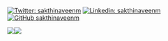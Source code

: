 <!--  <div style="display:'flex',flex-direction:'row'">
   <div> -->
   [![Twitter: sakthinaveenm](https://img.shields.io/twitter/follow/ms_naveen7?style=social)](https://twitter.com/ms_naveen7)
[![Linkedin: sakthinaveenm](https://img.shields.io/badge/-sakthinaveenm-blue?style=flat-square&logo=Linkedin&logoColor=white&link=https://www.linkedin.com/in/sakthinaveenm/)](https://www.linkedin.com/in/thaianebraga/)
[![GitHub sakthinaveenm](https://img.shields.io/github/followers/thaiane?label=follow&style=social)](https://github.com/sakthinaveenm)
   <p style="display:flex;flex-direction:row;" >
<img  src="https://github-readme-stats.vercel.app/api?username=sakthinaveenm&show_icons=true&theme=tokyonight" />
    <img  src="https://github-readme-streak-stats.herokuapp.com/?user=sakthinaveenm&theme=tokyonight" />
 </p>
<!--    </div>
   <div>
      </center><h1>Sakthi Naveenm here</h1>
- 👀 I’m interested in Coding and Latest Technologies<br>
- 🌱 I’m currently learning Web Development<br>
- 💞️ I’m looking to collaborate on Developers around.<br>
- 📫 You can Reach me through mail sakthinaveenm@gmail.com<br>
- 💻 Currently Working as Trainee at Kpost<br>
  
   </div>
 

</div> -->
